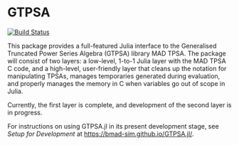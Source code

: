 # GTPSA
[![Build Status](https://github.com/bmad-sim/GTPSA.jl/actions/workflows/CI.yml/badge.svg?branch=main)](https://github.com/bmad-sim/GTPSA.jl/actions/workflows/CI.yml?query=branch%3Amain)

This package provides a full-featured Julia interface to the Generalised Truncated Power Series Algebra (GTPSA) library MAD TPSA. The package will consist of two layers: a low-level, 1-to-1 Julia layer with the MAD TPSA C code, and a high-level, user-friendly layer that cleans up the notation for manipulating TPSAs, manages temporaries generated during evaluation, and properly manages the memory in C when variables go out of scope in Julia.

Currently, the first layer is complete, and development of the second layer is in progress.

For instructions on using GTPSA.jl in its present development stage, see *Setup for Development* at https://bmad-sim.github.io/GTPSA.jl/.
